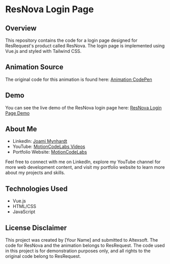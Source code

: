 # ResNova Login Page

## Overview

This repository contains the code for a login page designed for ResRequest's product called ResNova. The login page is implemented using Vue.js and styled with Tailwind CSS.

## Animation Source

The original code for this animation is found here: [Animation CodePen](https://codepen.io/shunyadezain/pen/poyEBLE)

## Demo

You can see the live demo of the ResNova login page here: [ResNova Login Page Demo](https://resnova-login.vercel.app/)

## About Me

- LinkedIn: [Joami Mynhardt](https://www.linkedin.com/in/joami-mynhardt/)
- YouTube: [MotionCodeLabs Videos](https://www.youtube.com/@motioncodelabs/videos)
- Portfolio Website: [MotionCodeLabs](https://motioncodelabs.co.za)

Feel free to connect with me on LinkedIn, explore my YouTube channel for more web development content, and visit my portfolio website to learn more about my projects and skills.

## Technologies Used

- Vue.js
- HTML/CSS
- JavaScript

## License Disclaimer

This project was created by [Your Name] and submitted to Altexsoft. The code for ResNova and the animation belongs to ResRequest. The code used in this project is for demonstration purposes only, and all rights to the original code belong to ResRequest.